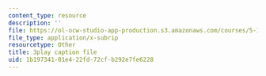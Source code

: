 ```yaml
---
content_type: resource
description: ''
file: https://ol-ocw-studio-app-production.s3.amazonaws.com/courses/5-111-principles-of-chemical-science-fall-2008/1b19734101e422fd72cfb292e7fe6228_-c-X8zk0ywo.srt
file_type: application/x-subrip
resourcetype: Other
title: 3play caption file
uid: 1b197341-01e4-22fd-72cf-b292e7fe6228
---
```

